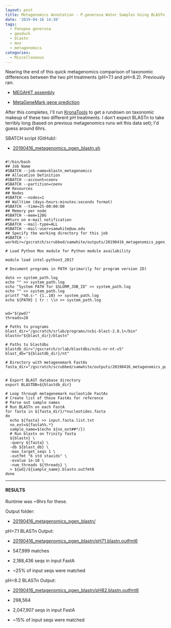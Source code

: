 ```yaml
---
layout: post
title: Metagenomics Annotation - P.generosa Water Samples Using BLASTn on Mox and KronaTools Visualization to Compare pH Treatments
date: '2019-04-16 14:30'
tags:
  - Panopea generosa
  - geoduck
  - blastn
  - mox
  - metagenomics
categories:
  - Miscellaneous
---
```

Nearing the end of this quick metagenomics comparison of taxonomic differences between the two pH treatments (pH=7.1 and pH=8.2). Previously ran:

- [MEGAHIT assembly](https://robertslab.github.io/sams-notebook/2019/04/15/Metagenome-Assemblies-P.generosa-Water-Samples-Trimmed-HiSeqX-Data-Using-Megahit-on-Mox-to-Compare-pH-Treatments.html)

- [MetaGeneMark gene prediction](https://robertslab.github.io/sams-notebook/2019/04/16/Metagenomics-Gene-Prediction-P.generosa-Water-Samples-Using-MetaGeneMark-on-Mox-to-Compare-pH-Treatments.html)

After this completes, I'll run [KronaTools](https://github.com/marbl/Krona/wiki/KronaTools) to get a rundown on taxonomic makeup of these two different pH treatments. I don't expect BLASTn to take terribly long (based on previous metagenomics runs wit this data set); I'd guess around 6hrs.

SBATCH script (GitHub):

- [20190416_metagenomics_pgen_blastn.sh](https://github.com/RobertsLab/sams-notebook/blob/master/sbatch_scripts/20190416_metagenomics_pgen_blastn.sh)

<pre><code>
#!/bin/bash
## Job Name
#SBATCH --job-name=blastn_metagenomics
## Allocation Definition
#SBATCH --account=coenv
#SBATCH --partition=coenv
## Resources
## Nodes
#SBATCH --nodes=1
## Walltime (days-hours:minutes:seconds format)
#SBATCH --time=25-00:00:00
## Memory per node
#SBATCH --mem=120G
##turn on e-mail notification
#SBATCH --mail-type=ALL
#SBATCH --mail-user=samwhite@uw.edu
## Specify the working directory for this job
#SBATCH --workdir=/gscratch/scrubbed/samwhite/outputs/20190416_metagenomics_pgen_blastn

# Load Python Mox module for Python module availability

module load intel-python3_2017

# Document programs in PATH (primarily for program version ID)

date >> system_path.log
echo "" >> system_path.log
echo "System PATH for $SLURM_JOB_ID" >> system_path.log
echo "" >> system_path.log
printf "%0.s-" {1..10} >> system_path.log
echo ${PATH} | tr : \\n >> system_path.log


wd="$(pwd)"
threads=28

# Paths to programs
blast_dir="/gscratch/srlab/programs/ncbi-blast-2.8.1+/bin"
blastn="${blast_dir}/blastn"

# Paths to blastdbs
blastdb_dir="/gscratch/srlab/blastdbs/ncbi-nr-nt-v5"
blast_db="${blastdb_dir}/nt"

# Directory with metagenemark FastAs
fasta_dir="/gscratch/scrubbed/samwhite/outputs/20190416_metagenomics_pgen_metagenemark"


# Export BLAST database directory
export BLASTDB=${blastdb_dir}

# Loop through metagenemark nucleotide FastAs
# Create list of those FastAs for reference
# Parse out sample names
# Run BLASTn on each FastA
for fasta in ${fasta_dir}/*nucleotides.fasta
do
  echo ${fasta} >> input.fasta.list.txt
  no_ext=${fasta%%.*}
  sample_name=$(echo ${no_ext##*/})
  # Run blastx on Trinity fasta
  ${blastn} \
  -query ${fasta} \
  -db ${blast_db} \
  -max_target_seqs 1 \
  -outfmt "6 std staxids" \
  -evalue 1e-10 \
  -num_threads ${threads} \
  > ${wd}/${sample_name}.blastn.outfmt6
done
</code></pre>

---

#### RESULTS

Runtime was ~9hrs for these.

Output folder:

- [20190416_metagenomics_pgen_blastn/](http://gannet.fish.washington.edu/Atumefaciens/20190416_metagenomics_pgen_blastn/)

pH=7.1 BLASTn Output:

- [20190416_metagenomics_pgen_blastn/pH71.blastn.outfmt6](http://gannet.fish.washington.edu/Atumefaciens/20190416_metagenomics_pgen_blastn/pH71.blastn.outfmt6)

- 547,999 matches

- 2,188,436 seqs in input FastA

- ~25% of input seqs were matched

pH=8.2 BLASTn Output:

- [20190416_metagenomics_pgen_blastn/pH82.blastn.outfmt6](http://gannet.fish.washington.edu/Atumefaciens/20190416_metagenomics_pgen_blastn/pH82.blastn.outfmt6)

- 298,564

- 2,047,907 seqs in input FastA

- ~15% of input seqs were matched
